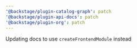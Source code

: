 ```yaml
---
'@backstage/plugin-catalog-graph': patch
'@backstage/plugin-api-docs': patch
'@backstage/plugin-org': patch
---
```


Updating docs to use `createFrontendModule` instead
